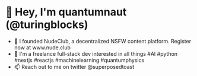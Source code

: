<h1>👋 Hey, I'm quantumnaut (@turingblocks)</h1>
<ul>
<li> 🍑 I founded NudeClub, a decentralized NSFW content platform. Register now at www.nude.club </li>
<li> 👀 I'm a freelance full-stack dev interested in all things #AI #python #nextjs #reactjs #machinelearning #quantumphysics </li>
<li> 📫 Reach out to me on twitter @superposedtoast </li>
</ul>
